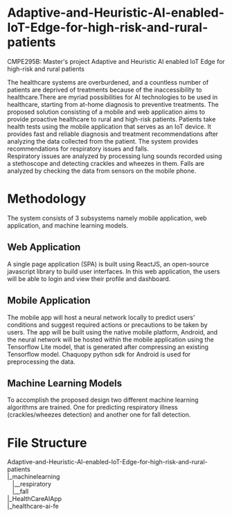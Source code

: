 # Adaptive-and-Heuristic-AI-enabled-IoT-Edge-for-high-risk-and-rural-patients
CMPE295B: Master's project Adaptive and Heuristic AI enabled IoT Edge for high-risk and rural patients

The healthcare systems are overburdened, and a countless number of patients are deprived of treatments because of the inaccessibility to healthcare.There are myriad possibilities for AI technologies to be used in healthcare, starting from at-home diagnosis to preventive treatments. The proposed solution consisting of a mobile and web application aims to provide proactive healthcare to rural and high-risk patients. Patients take health tests using the mobile application that serves as an IoT device. It provides fast and reliable diagnosis and treatment recommendations after analyzing the data collected from the patient. The system provides recommendations for respiratory issues and falls.
<br>
Respiratory issues are analyzed by processing lung sounds recorded using a stethoscope and detecting crackles and wheezes in them. Falls are analyzed by checking the data from sensors on the mobile phone.

# Methodology
The system consists of 3 subsystems namely mobile application, web application, and machine learning models.
## Web Application
A single page application (SPA) is built using ReactJS, an open-source javascript library to build user interfaces. In this web application, the users will be able to login and view their profile and dashboard.

## Mobile Application
The mobile app will host a neural network locally to predict users’ conditions and suggest required actions or precautions to be taken by users. The app will be built using the native mobile platform, Android, and the neural network will be hosted within the mobile application using the Tensorflow Lite model, that is generated after compressing an existing Tensorflow model. Chaquopy python sdk for Android is used for preprocessing the data.

## Machine Learning Models
To accomplish the proposed design two different machine learning algorithms are trained. One for predicting respiratory illness (crackles/wheezes detection) and another one for fall detection.

# File Structure

Adaptive-and-Heuristic-AI-enabled-IoT-Edge-for-high-risk-and-rural-patients<br>
|_machinelearning<br>
&nbsp;&nbsp;&nbsp;|__respiratory<br>
&nbsp;&nbsp;&nbsp;|__fall<br>
|_HealthCareAIApp  <br>
|_healthcare-ai-fe<br>
  
